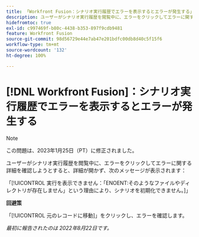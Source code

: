 ```yaml
---
title: 「Workfront Fusion：シナリオ実行履歴でエラーを表示するとエラーが発生する」
description: ユーザーがシナリオ実行履歴を閲覧中に、エラーをクリックしてエラーに関する詳細を確認しようとすると、詳細が開かず、メッセージが表示されます。
hidefromtoc: true
exl-id: c997469f-b80c-4438-b353-897f9cdb9481
feature: Workfront Fusion
source-git-commit: 98d56729e44e7ab47e201bdfc00db8d40c5f15f6
workflow-type: tm+mt
source-wordcount: '132'
ht-degree: 100%

---
```


# [!DNL Workfront Fusion]：シナリオ実行履歴でエラーを表示するとエラーが発生する

>[!NOTE]
>
>この問題は、2023年1月25日（PT）に修正されました。

ユーザーがシナリオ実行履歴を閲覧中に、エラーをクリックしてエラーに関する詳細を確認しようとすると、詳細が開かず、次のメッセージが表示されます：

「[!UICONTROL 実行を表示できません：「ENOENT:そのようなファイルやディレクトリが存在しません」という理由により、シナリオを初期化できません。]」

**回避策**

「[!UICONTROL 元のレコードに移動]」をクリックし、エラーを確認します。

_最初に報告されたのは 2022年8月22日です。_

